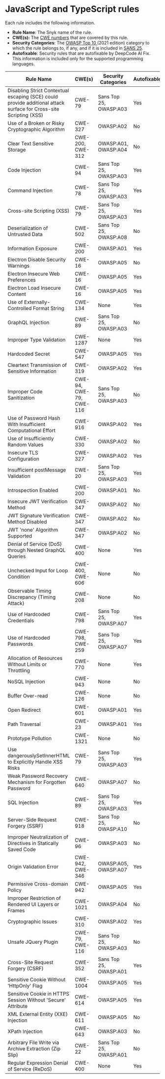 # JavaScript and TypeScript rules

Each rule includes the following information.

* **Rule Name**: The Snyk name of the rule.
* **CWE(s):** The [CWE numbers](https://cwe.mitre.org/) that are covered by this rule.
* **Security Categories**: The [OWASP Top 10 ](https://owasp.org/Top10/)(2021 edition) category to which the rule belongs to, if any, and if it is included in [SANS 25](https://www.sans.org/top25-software-errors/).
* **Autofixable**: Security rules that are autofixable by DeepCode AI Fix. This information is included only for the supported programming languages.

| Rule Name                                                                                                         | CWE(s)                  | Security Categories    | Autofixable |
| ----------------------------------------------------------------------------------------------------------------- | ----------------------- | ---------------------- | ----------- |
| Disabling Strict Contextual escaping (SCE) could provide additional attack surface for Cross-site Scripting (XSS) | CWE-79                  | Sans Top 25, OWASP:A03 | Yes         |
| Use of a Broken or Risky Cryptographic Algorithm                                                                  | CWE-327                 | OWASP:A02              | No          |
| Clear Text Sensitive Storage                                                                                      | CWE-200, CWE-312        | OWASP:A01, OWASP:A04   | No          |
| Code Injection                                                                                                    | CWE-94                  | Sans Top 25, OWASP:A03 | Yes         |
| Command Injection                                                                                                 | CWE-78                  | Sans Top 25, OWASP:A03 | Yes         |
| Cross-site Scripting (XSS)                                                                                        | CWE-79                  | Sans Top 25, OWASP:A03 | Yes         |
| Deserialization of Untrusted Data                                                                                 | CWE-502                 | Sans Top 25, OWASP:A08 | No          |
| Information Exposure                                                                                              | CWE-200                 | OWASP:A01              | Yes         |
| Electron Disable Security Warnings                                                                                | CWE-16                  | OWASP:A05              | No          |
| Electron Insecure Web Preferences                                                                                 | CWE-16                  | OWASP:A05              | Yes         |
| Electron Load Insecure Content                                                                                    | CWE-16                  | OWASP:A05              | Yes         |
| Use of Externally-Controlled Format String                                                                        | CWE-134                 | None                   | Yes         |
| GraphQL Injection                                                                                                 | CWE-89                  | Sans Top 25, OWASP:A03 | No          |
| Improper Type Validation                                                                                          | CWE-1287                | None                   | Yes         |
| Hardcoded Secret                                                                                                  | CWE-547                 | OWASP:A05              | Yes         |
| Cleartext Transmission of Sensitive Information                                                                   | CWE-319                 | OWASP:A02              | Yes         |
| Improper Code Sanitization                                                                                        | CWE-94, CWE-79, CWE-116 | Sans Top 25, OWASP:A03 | No          |
| Use of Password Hash With Insufficient Computational Effort                                                       | CWE-916                 | OWASP:A02              | Yes         |
| Use of Insufficiently Random Values                                                                               | CWE-330                 | OWASP:A02              | No          |
| Insecure TLS Configuration                                                                                        | CWE-327                 | OWASP:A02              | Yes         |
| Insufficient postMessage Validation                                                                               | CWE-20                  | Sans Top 25, OWASP:A03 | Yes         |
| Introspection Enabled                                                                                             | CWE-200                 | OWASP:A01              | No          |
| Insecure JWT Verification Method                                                                                  | CWE-347                 | OWASP:A02              | No          |
| JWT Signature Verification Method Disabled                                                                        | CWE-347                 | OWASP:A02              | No          |
| JWT 'none' Algorithm Supported                                                                                    | CWE-347                 | OWASP:A02              | No          |
| Denial of Service (DoS) through Nested GraphQL Queries                                                            | CWE-400                 | None                   | Yes         |
| Unchecked Input for Loop Condition                                                                                | CWE-400, CWE-606        | None                   | No          |
| Observable Timing Discrepancy (Timing Attack)                                                                     | CWE-208                 | None                   | No          |
| Use of Hardcoded Credentials                                                                                      | CWE-798                 | Sans Top 25, OWASP:A07 | Yes         |
| Use of Hardcoded Passwords                                                                                        | CWE-798, CWE-259        | Sans Top 25, OWASP:A07 | Yes         |
| Allocation of Resources Without Limits or Throttling                                                              | CWE-770                 | None                   | Yes         |
| NoSQL Injection                                                                                                   | CWE-943                 | None                   | No          |
| Buffer Over-read                                                                                                  | CWE-126                 | None                   | No          |
| Open Redirect                                                                                                     | CWE-601                 | OWASP:A01              | Yes         |
| Path Traversal                                                                                                    | CWE-23                  | OWASP:A01              | Yes         |
| Prototype Pollution                                                                                               | CWE-1321                | None                   | No          |
| Use dangerouslySetInnerHTML to Explicitly Handle XSS Risks                                                        | CWE-79                  | Sans Top 25, OWASP:A03 | Yes         |
| Weak Password Recovery Mechanism for Forgotten Password                                                           | CWE-640                 | OWASP:A07              | No          |
| SQL Injection                                                                                                     | CWE-89                  | Sans Top 25, OWASP:A03 | Yes         |
| Server-Side Request Forgery (SSRF)                                                                                | CWE-918                 | Sans Top 25, OWASP:A10 | No          |
| Improper Neutralization of Directives in Statically Saved Code                                                    | CWE-96                  | OWASP:A03              | No          |
| Origin Validation Error                                                                                           | CWE-942, CWE-346        | OWASP:A05, OWASP:A07   | Yes         |
| Permissive Cross-domain Policy                                                                                    | CWE-942                 | OWASP:A05              | Yes         |
| Improper Restriction of Rendered UI Layers or Frames                                                              | CWE-1021                | OWASP:A04              | No          |
| Cryptographic Issues                                                                                              | CWE-310                 | OWASP:A02              | Yes         |
| Unsafe JQuery Plugin                                                                                              | CWE-79, CWE-116         | Sans Top 25, OWASP:A03 | No          |
| Cross-Site Request Forgery (CSRF)                                                                                 | CWE-352                 | Sans Top 25, OWASP:A01 | Yes         |
| Sensitive Cookie Without 'HttpOnly' Flag                                                                          | CWE-1004                | OWASP:A05              | Yes         |
| Sensitive Cookie in HTTPS Session Without 'Secure' Attribute                                                      | CWE-614                 | OWASP:A05              | Yes         |
| XML External Entity (XXE) Injection                                                                               | CWE-611                 | OWASP:A05              | No          |
| XPath Injection                                                                                                   | CWE-643                 | OWASP:A03              | No          |
| Arbitrary File Write via Archive Extraction (Zip Slip)                                                            | CWE-22                  | Sans Top 25, OWASP:A01 | No          |
| Regular Expression Denial of Service (ReDoS)                                                                      | CWE-400                 | None                   | Yes         |
